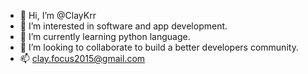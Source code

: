 - 👋 Hi, I’m @ClayKrr
- 👀 I’m interested in software and app development.
- 🌱 I’m currently learning python language.
- 💞️ I’m looking to collaborate to build a better developers community.
- 📫 clay.focus2015@gmail.com

<!---
ClayKrr/ClayKrr is a ✨ special ✨ repository because its `README.md` (this file) appears on your GitHub profile.
You can click the Preview link to take a look at your changes.
--->
